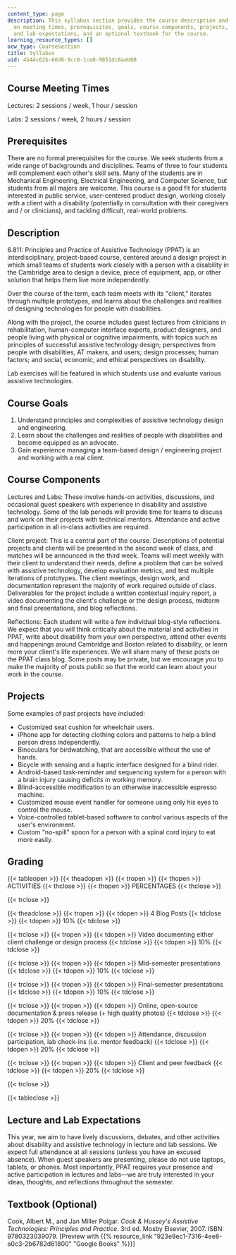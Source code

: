 ```yaml
---
content_type: page
description: This syllabus section provides the course description and information
  on meeting times, prerequisites, goals, course components, projects, grading, lectures
  and lab expectations, and an optional textbook for the course.
learning_resource_types: []
ocw_type: CourseSection
title: Syllabus
uid: 4b44c62b-66d6-9cc8-1ce8-9851dc8aeb60
---
```


Course Meeting Times
--------------------

Lectures: 2 sessions / week, 1 hour / session

Labs: 2 sessions / week, 2 hours / session

Prerequisites
-------------

There are no formal prerequisites for the course. We seek students from a wide range of backgrounds and disciplines. Teams of three to four students will complement each other's skill sets. Many of the students are in Mechanical Engineering, Electrical Engineering, and Computer Science, but students from all majors are welcome. This course is a good fit for students interested in public service, user-centered product design, working closely with a client with a disability (potentially in consultation with their caregivers and / or clinicians), and tackling difficult, real-world problems.

Description
-----------

6.811: Principles and Practice of Assistive Technology (PPAT) is an interdisciplinary, project-based course, centered around a design project in which small teams of students work closely with a person with a disability in the Cambridge area to design a device, piece of equipment, app, or other solution that helps them live more independently.

Over the course of the term, each team meets with its "client," iterates through multiple prototypes, and learns about the challenges and realities of designing technologies for people with disabilities.

Along with the project, the course includes guest lectures from clinicians in rehabilitation, human-computer interface experts, product designers, and people living with physical or cognitive impairments, with topics such as principles of successful assistive technology design; perspectives from people with disabilities, AT makers, and users; design processes; human factors; and social, economic, and ethical perspectives on disability.

Lab exercises will be featured in which students use and evaluate various assistive technologies.

Course Goals
------------

1.  Understand principles and complexities of assistive technology design and engineering.
2.  Learn about the challenges and realities of people with disabilities and become equipped as an advocate.
3.  Gain experience managing a team-based design / engineering project and working with a real client.

Course Components
-----------------

Lectures and Labs: These involve hands-on activities, discussions, and occasional guest speakers with experience in disability and assistive technology. Some of the lab periods will provide time for teams to discuss and work on their projects with technical mentors. Attendance and active participation in all in-class activities are required.

Client project: This is a central part of the course. Descriptions of potential projects and clients will be presented in the second week of class, and matches will be announced in the third week. Teams will meet weekly with their client to understand their needs, define a problem that can be solved with assistive technology, develop evaluation metrics, and test multiple iterations of prototypes. The client meetings, design work, and documentation represent the majority of work required outside of class. Deliverables for the project include a written contextual inquiry report, a video documenting the client's challenge or the design process, midterm and final presentations, and blog reflections.

Reflections: Each student will write a few individual blog-style reflections. We expect that you will think critically about the material and activities in PPAT, write about disability from your own perspective, attend other events and happenings around Cambridge and Boston related to disability, or learn more your client's life experiences. We will share many of these posts on the PPAT class blog. Some posts may be private, but we encourage you to make the majority of posts public so that the world can learn about your work in the course.

Projects
--------

Some examples of past projects have included:

*   Customized seat cushion for wheelchair users.
*   iPhone app for detecting clothing colors and patterns to help a blind person dress independently.
*   Binoculars for birdwatching, that are accessible without the use of hands.
*   Bicycle with sensing and a haptic interface designed for a blind rider.
*   Android-based task-reminder and sequencing system for a person with a brain injury causing deficits in working memory.
*   Blind-accessible modification to an otherwise inaccessible espresso machine.
*   Customized mouse event handler for someone using only his eyes to control the mouse.
*   Voice-controlled tablet-based software to control various aspects of the user's environment.
*   Custom "no-spill" spoon for a person with a spinal cord injury to eat more easily.

Grading
-------

{{< tableopen >}}
{{< theadopen >}}
{{< tropen >}}
{{< thopen >}}
ACTIVITIES
{{< thclose >}}
{{< thopen >}}
PERCENTAGES
{{< thclose >}}

{{< trclose >}}

{{< theadclose >}}
{{< tropen >}}
{{< tdopen >}}
4 Blog Posts
{{< tdclose >}}
{{< tdopen >}}
10%
{{< tdclose >}}

{{< trclose >}}
{{< tropen >}}
{{< tdopen >}}
Video documenting either client challenge or design process
{{< tdclose >}}
{{< tdopen >}}
10%
{{< tdclose >}}

{{< trclose >}}
{{< tropen >}}
{{< tdopen >}}
Mid-semester presentations
{{< tdclose >}}
{{< tdopen >}}
10%
{{< tdclose >}}

{{< trclose >}}
{{< tropen >}}
{{< tdopen >}}
Final-semester presentations
{{< tdclose >}}
{{< tdopen >}}
10%
{{< tdclose >}}

{{< trclose >}}
{{< tropen >}}
{{< tdopen >}}
Online, open-source documentation & press release (+ high quality photos)
{{< tdclose >}}
{{< tdopen >}}
20%
{{< tdclose >}}

{{< trclose >}}
{{< tropen >}}
{{< tdopen >}}
Attendance, discussion participation, lab check-ins (i.e. mentor feedback)
{{< tdclose >}}
{{< tdopen >}}
20%
{{< tdclose >}}

{{< trclose >}}
{{< tropen >}}
{{< tdopen >}}
Client and peer feedback
{{< tdclose >}}
{{< tdopen >}}
20%
{{< tdclose >}}

{{< trclose >}}

{{< tableclose >}}

Lecture and Lab Expectations
----------------------------

This year, we aim to have lively discussions, debates, and other activities about disability and assistive technology in lecture and lab sessions. We expect full attendance at all sessions (unless you have an excused absence). When guest speakers are presenting, please do not use laptops, tablets, or phones. Most importantly, PPAT requires your presence and active participation in lectures and labs—we are truly interested in your ideas, thoughts, and reflections throughout the semester.

Textbook (Optional)
-------------------

Cook, Albert M., and Jan Miller Polgar. _Cook & Hussey's Assistive Technologies: Principles and Practice_. 3rd ed. Mosby Elsevier, 2007. ISBN: 9780323039079. \[Preview with {{% resource_link "923e9ec1-7316-4ee8-a0c3-2b6782d61800" "Google Books" %}}\]